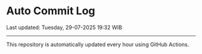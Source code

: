 # Auto Commit Log

Last updated: Tuesday, 29-07-2025 19:32 WIB

---

This repository is automatically updated every hour using GitHub Actions.
